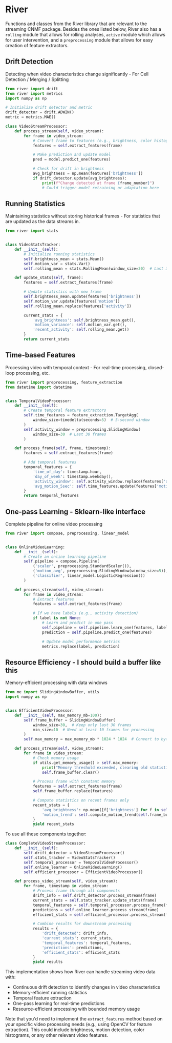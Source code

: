 # River

Functions and classes from the River library that are relevant to the streaming CNMF package. Besides the ones listed
below, River also has a `rolling` module that allows for rolling analyses, `active` module which allows for user
intervention, and a `preprocessing` module that allows for easy creation of feature extractors.

## Drift Detection

Detecting when video characteristics change significantly - For Cell Detection / Merging / Splitting

```python
from river import drift
from river import metrics
import numpy as np

# Initialize drift detector and metric
drift_detector = drift.ADWIN()
metric = metrics.MAE()

class VideoStreamProcessor:
    def process_stream(self, video_stream):
        for frame in video_stream:
            # Convert frame to features (e.g., brightness, color histograms)
            features = self.extract_features(frame)

            # Make prediction and update model
            pred = model.predict_one(features)

            # Check for drift in brightness
            avg_brightness = np.mean(features['brightness'])
            if drift_detector.update(avg_brightness):
                print(f"Change detected at frame {frame_number}")
                # Could trigger model retraining or adaptation here
```

## Running Statistics

Maintaining statistics without storing historical frames - For statistics that are updated as the data streams in.

```python
from river import stats


class VideoStatsTracker:
    def __init__(self):
        # Initialize running statistics
        self.brightness_mean = stats.Mean()
        self.motion_var = stats.Var()
        self.rolling_mean = stats.RollingMean(window_size=30)  # Last 30 frames

    def update_stats(self, frame):
        features = self.extract_features(frame)

        # Update statistics with new frame
        self.brightness_mean.update(features['brightness'])
        self.motion_var.update(features['motion'])
        self.rolling_mean.replace(features['activity'])

        current_stats = {
            'avg_brightness': self.brightness_mean.get(),
            'motion_variance': self.motion_var.get(),
            'recent_activity': self.rolling_mean.get()
        }
        return current_stats
```

## Time-based Features

Processing video with temporal context - For real-time processing, closed-loop processing, etc.

```python
from river import preprocessing, feature_extraction
from datetime import datetime


class TemporalVideoProcessor:
    def __init__(self):
        # Create temporal feature extractors
        self.time_features = feature_extraction.TargetAgg(
            window_size=timedelta(seconds=5)  # 5-second window
        )
        self.activity_window = preprocessing.SlidingWindow(
            window_size=30  # Last 30 frames
        )

    def process_frame(self, frame, timestamp):
        features = self.extract_features(frame)

        # Add temporal features
        temporal_features = {
            'time_of_day': timestamp.hour,
            'day_of_week': timestamp.weekday(),
            'activity_window': self.activity_window.replace(features['activity']),
            'avg_motion_5sec': self.time_features.update(features['motion'])
        }
        return temporal_features
```

## One-pass Learning - Sklearn-like interface

Complete pipeline for online video processing

```python
from river import compose, preprocessing, linear_model


class OnlineVideoLearning:
    def __init__(self):
        # Create an online learning pipeline
        self.pipeline = compose.Pipeline(
            ('scaler', preprocessing.StandardScaler()),
            ('motion_avg', preprocessing.SlidingWindow(window_size=5)),
            ('classifier', linear_model.LogisticRegression())
        )

    def process_stream(self, video_stream):
        for frame in video_stream:
            # Extract features
            features = self.extract_features(frame)

            # If we have labels (e.g., activity detection)
            if label is not None:
                # Learn and predict in one pass
                self.pipeline = self.pipeline.learn_one(features, label)
                prediction = self.pipeline.predict_one(features)

                # Update model performance metrics
                metrics.replace(label, prediction)
```

## Resource Efficiency - I should build a buffer like this

Memory-efficient processing with data windows

```python
from me import SlidingWindowBuffer, utils
import numpy as np


class EfficientVideoProcessor:
    def __init__(self, max_memory_mb=100):
        self.frame_buffer = SlidingWindowBuffer(
            window_size=30,  # Keep only last 30 frames
            min_size=10  # Need at least 10 frames for processing
        )
        self.max_memory = max_memory_mb * 1024 * 1024  # Convert to bytes

    def process_stream(self, video_stream):
        for frame in video_stream:
            # Check memory usage
            if utils.get_memory_usage() > self.max_memory:
                print("Memory threshold exceeded, clearing old statistics")
                self.frame_buffer.clear()

            # Process frame with constant memory
            features = self.extract_features(frame)
            self.frame_buffer.replace(features)

            # Compute statistics on recent frames only
            recent_stats = {
                'avg_brightness': np.mean([f['brightness'] for f in self.frame_buffer]),
                'motion_trend': self.compute_motion_trend(self.frame_buffer)
            }
            yield recent_stats
```

To use all these components together:

```python
class CompleteVideoStreamProcessor:
    def __init__(self):
        self.drift_detector = VideoStreamProcessor()
        self.stats_tracker = VideoStatsTracker()
        self.temporal_processor = TemporalVideoProcessor()
        self.online_learner = OnlineVideoLearning()
        self.efficient_processor = EfficientVideoProcessor()

    def process_video_stream(self, video_stream):
        for frame, timestamp in video_stream:
            # Process frame through all components
            drift_info = self.drift_detector.process_stream(frame)
            current_stats = self.stats_tracker.update_stats(frame)
            temporal_features = self.temporal_processor.process_frame(frame, timestamp)
            predictions = self.online_learner.process_stream(frame)
            efficient_stats = self.efficient_processor.process_stream(frame)

            # Combine results for downstream processing
            results = {
                'drift_detected': drift_info,
                'current_stats': current_stats,
                'temporal_features': temporal_features,
                'predictions': predictions,
                'efficient_stats': efficient_stats
            }
            yield results
```

This implementation shows how River can handle streaming video data with:

- Continuous drift detection to identify changes in video characteristics
- Memory-efficient running statistics
- Temporal feature extraction
- One-pass learning for real-time predictions
- Resource-efficient processing with bounded memory usage

Note that you'd need to implement the `extract_features` method based on your specific video processing needs (e.g.,
using OpenCV for feature extraction). This could include brightness, motion detection, color histograms, or any other
relevant video features.
